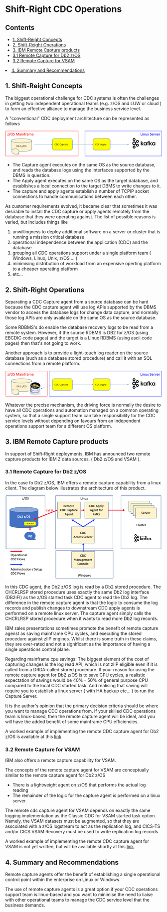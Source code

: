 # Shift-Right CDC Operations

## Contents

<ul class="toc_list">
<li><a href="#abstract">1. Shift-Reight Concepts</a>   
<li><a href="#abstract">2. Shift-Reight Operations</a>   
<li><a href="#1.0">3. IBM Remote Capture products
  <li><a href="#1.1">3.1 Remote Capture for Db2 z/OS</a></li>
  <li><a href="#1.2">3.2 Remote Capture for VSAM</a></li>
</ul>
<li><a href="#abstract">4. Summary and Recommendations</a> 
</ul>

## 1. Shift-Reight Concepts

The biggest operational challenge for CDC systems is often the challenges in getting two independent operational 
teams (e.g. z/OS and LUW or cloud ) to form an effective alliance to manage the business service level.

A "conventional" CDC deployment architecture can be represented as follows

![shift_m](/images/shift_m.png)

* The Capture agent executes on the same OS as the source database, and reads the database logs using the interfaces supported by the DBMS in question.
* The Apply agent executes on the same OS as the target database, and establishes a local connection to the target DBMS to write changes to it.
* The capture and apply agents establish a number of TCPIP socket connections to handle communications between each other.

As customer requirements evolved, it became clear that sometimes it was desirable to install the CDC capture or apply agents 
remotely from the database that they were operating against. The list of possible reasons is varied, but includes things like

1. unwillingness to deploy additional software on a server or cluster that is running a mission critical database
2. operational independence between the application (CDC) and the database
3. grouping all CDC operations support under a single platform team ( Windows, Linux, Unix, z/OS ... )
4. minimising distribution of workload from an expensive operting platform to a cheaper operating platform
5. etc...



## 2. Shift-Right Operations
Separating a CDC Capture agent from a source database can be hard because the CDC capture agent will use log APIs 
supported by the DBMS vendor to access the database logs for change data capture, and normally those log APIs are
only available on the same OS as the source database.

Some RDBMS's do enable the database recovery logs to be read from a remote system. However, 
if the source RDBMS is DB2 for z/OS (using EBCDIC code pages) and the target is a Linux RDBMS (using ascii code pages) then 
that's not going to work.

Another approach is to provide a light-touch log reader on the source database (such as a database stored procedure) and call it with an 
SQL connections from a remote platform.

![shift_r](/images/shift_r.png)

Whatever the precise mechanism, the driving force is normally the desire to have all CDC operations and automation managed on a common operating system, 
so that a single support team can take responsibility for the CDC service levels without depending on favours from an independent operations support 
team for a different OS platform.

## 3. IBM Remote Capture products

In support of Shift-Right deployments, IBM has announced two remote capture products for IBM Z data sources. ( Db2 z/OS and VSAM ).

### 3.1 Remote Capture for Db2 z/OS

In the case fo Db2 z/OS, IBM offers a remote capture capability from a linux client. 
The diagram below illustrates the architecture of this product.

![rcapdb2](/images/rcapdb2.png)

In this CDC agent, the Db2 z/OS log is read by a Db2 stored procedure.
The CHCRLRSP stored procedure uses exactly the same Db2 log interface (DB2IFI) as the z/OS started task CDC agent to read the Db2 log.
The difference in the remote capture agent is that the logic to consume the log records and publish changes to downstream CDC apply agents 
is performed on a remote linux server. The capture agent simply calls the CHCRLRSP stored procedure when it wants to read more Db2 log records.

IBM sales presentations sometimes promote the benefit of remote capture agenst as saving mainframe CPU cycles, and executing the stored procedure against zIIP engines. 
Whilst there is some truth in these claims, they are over-rated and not a significant as the importance of having a single operations control plane.

Regarding mainframe cpu savings: The biggest element of the cost of capturing changes is the log read API, which is 
not zIIP eligible even if it is called from a DRDA-called stored procedure. If your reason for using the remote capture agent for Db2 z/OS is 
to save CPU cycles, a realistic expectation of savings would be 40% - 50% of general purpose CPU compared to the local CDC started task. 
And realising that saving will require you to establish a linux server ( with HA backup etc... ) to run the Capture Server.

It is the author's opinion that the primary decision criteria should be where you want to manage CDC operations from. 
If your skilled CDC operations team is linux-based, then the remote capture agent will be ideal, and you will have the added 
benefit of some mainframe CPU efficiencies. 

A worked example of implementing the remote CDC capture agent for Db2 z/OS is available 
at this [link](https://github.com/zeditor01/cdc_examples/blob/main/documents/deploy_remotecdccapture_db2zos.md) 


### 3.2 Remote Capture for VSAM

IBM also offers a remote capture capability for VSAM.

The concepts of the remote capture agent for VSAM are conceptually similar to the remote capture agent for Db2 z/OS
* There is a lightweight agent on z/OS that performs the actual log reading
* The remainder of the logic for the capture agent is performed on a linux server.

The remote cdc capture agent for VSAM depends on exactly the same logging implementation as the Classic CDC for VSAM started task option. 
Namely, the VSAM datasets must be augmented, so that they are asscoiated with a z/OS logstream to act as the replication log, and CICS-TS and/or CICS VSAM Recovery must be used to write replication log records.

A worked example of implementing the remote CDC capture agent for VSAM is not yet written, but will be available shortly 
at this [link](https://github.com/zeditor01/cdc_examples/blob/main/documents/deploy_remotecdccapture_vsam.md) 



## 4. Summary and Recommendations

Remote capture agents offer the benefit of establishing a single operational control point within the enterprise on Linux or Windows.

The use of remote capture agents is a great option if your CDC operations support team is linux-based and you 
want to minimise the need to liaise with other operational teams to manage the CDC service level that the business demands.

